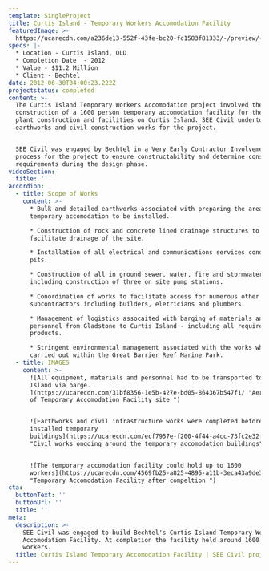 ```yaml
---
template: SingleProject
title: Curtis Island - Temporary Workers Accomodation Facility
featuredImage: >-
  https://ucarecdn.com/a236de13-552f-43fe-bc20-fc1583f81333/-/preview/-/enhance/50/
specs: |-
  * Location - Curtis Island, QLD
  * Completion Date  - 2012
  * Value - $11.2 Million
  * Client - Bechtel
date: 2012-06-30T04:00:23.222Z
projectstatus: completed
content: >-
  The Curtis Island Temporary Workers Accomodation project involved the
  construction of a 1600 person temporary accomodation facility for the GLNG
  plant construction and facilities on Curtis Island. SEE Civil undertook the
  earthworks and civil construction works for the project. 


  SEE Civil was engaged by Bechtel in a Very Early Contractor Involvement (VECI)
  process for the project to ensure constructability and determine construction
  requirements during the design phase.
videoSection:
  title: ''
accordion:
  - title: Scope of Works
    content: >-
      * Bulk and detailed earthworks associated with preparing the area for
      temporary accomodation to be installed. 

      * Construction of rock and concrete lined drainage structures to
      facilitate drainage of the site. 

      * Installation of all electrical and communications services conduits and
      pits. 

      * Construction of all in ground sewer, water, fire and stormwater works
      including construction of three on site pump stations. 

      * Conordination of works to facilitate access for numerous other
      subcontractors including builders, eletricians and plumbers. 

      * Management of logistics assocaited with barging of materials and
      personnel from Gladstone to Curtis Island - including all required quarry
      products. 

      * Stringent environmental management associated with the works which were
      carried out within the Great Barrier Reef Marine Park.
  - title: IMAGES
    content: >-
      ![All equipment, materials and personnel had to be transported to Curtis
      Island via barge.
      ](https://ucarecdn.com/31bf8356-1e5b-427e-bd05-864367b547f1/ "Aerial view
      of Temporary Accomodation Facility site ")


      ![Earthworks and civil infrastructure works were completed before builders
      installed temporary
      buildings](https://ucarecdn.com/ecf7957e-f200-4f44-a4cc-73fc2e32fb36/
      "Civil works ongoing around the temporary accomodation buildings")


      ![The temporary accomodation facility could hold up to 1600
      workers](https://ucarecdn.com/4569fb25-a825-4895-a11b-3eca43a9de34/
      "Temporary Accomodation Facility after compeltion ")
cta:
  buttonText: ''
  buttonUrl: ''
  title: ''
meta:
  description: >-
    SEE Civil was engaged to build Bechtel's Curtis Island Temporary Workers
    Accomodation Facility. At completion the facility held around 1600 temporary
    workers. 
  title: Curtis Island Temporary Accomodation Facility | SEE Civil project
---
```


